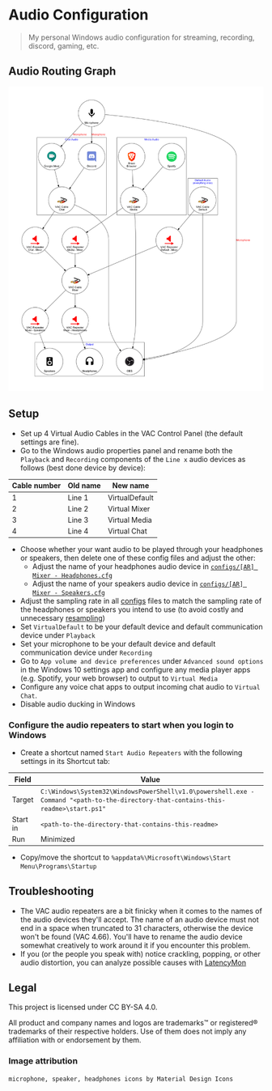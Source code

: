 # Audio Configuration

> My personal Windows audio configuration for streaming, recording, discord, gaming, etc.

## Audio Routing Graph

![A visual graph of the audio configuration](audio-config-downscaled.png)

## Setup

- Set up 4 Virtual Audio Cables in the VAC Control Panel (the default settings are fine).
- Go to the Windows audio properties panel and rename both the `Playback` and `Recording` components of the `Line x` audio devices as follows (best done device by device):

| Cable number | Old name | New name       |
| ------------ | -------- | -------------- |
| 1            | Line 1   | VirtualDefault |
| 2            | Line 2   | Virtual Mixer  |
| 3            | Line 3   | Virtual Media  |
| 4            | Line 4   | Virtual Chat   |

- Choose whether your want audio to be played through your headphones or speakers, then delete one of these config files and adjust the other:
  - Adjust the name of your headphones audio device in [`configs/[AR] Mixer - Headphones.cfg`](configs/[AR]%20Mixer%20-%20Headphones.cfg)
  - Adjust the name of your speakers audio device in [`configs/[AR] Mixer - Speakers.cfg`](configs/[AR]%20Mixer%20-%20Speakers.cfg)
- Adjust the sampling rate in all [configs](configs) files to match the sampling rate of the headphones or speakers you intend to use (to avoid costly and unnecessary [resampling](https://vac.muzychenko.net/en/manual/glossary.htm#FormatConversion))
- Set `VirtualDefault` to be your default device and default communication device under `Playback`
- Set your microphone to be your default device and default communication device under `Recording`
- Go to `App volume and device preferences` under `Advanced sound options` in the Windows 10 settings app and configure any media player apps (e.g. Spotify, your web browser) to output to `Virtual Media`
- Configure any voice chat apps to output incoming chat audio to `Virtual Chat`.
- Disable audio ducking in Windows

### Configure the audio repeaters to start when you login to Windows

- Create a shortcut named `Start Audio Repeaters` with the following settings in its Shortcut tab:

| Field    | Value                                                                                                                              |
| -------- | ---------------------------------------------------------------------------------------------------------------------------------- |
| Target   | `C:\Windows\System32\WindowsPowerShell\v1.0\powershell.exe -Command "<path-to-the-directory-that-contains-this-readme>\start.ps1"` |
| Start in | `<path-to-the-directory-that-contains-this-readme>`                                                                                |
| Run      | Minimized                                                                                                                          |

- Copy/move the shortcut to `%appdata%\Microsoft\Windows\Start Menu\Programs\Startup`

## Troubleshooting

- The VAC audio repeaters are a bit finicky when it comes to the names of the audio devices they'll accept.
  The name of an audio device must not end in a space when truncated to 31 characters, otherwise the device won't be found (VAC 4.66).
  You'll have to rename the audio device somewhat creatively to work around it if you encounter this problem.
- If you (or the people you speak with) notice crackling, popping, or other audio distortion, you can analyze possible causes with [LatencyMon](https://www.resplendence.com/latencymon)

## Legal

This project is licensed under CC BY-SA 4.0.

All product and company names and logos are trademarks™ or registered® trademarks of their respective holders. Use of them does not imply any affiliation with or endorsement by them.

### Image attribution

```
microphone, speaker, headphones icons by Material Design Icons
```
